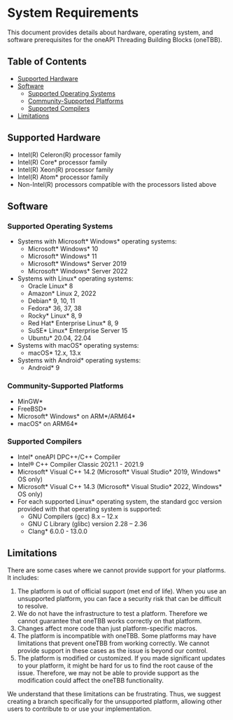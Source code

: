 <!--
******************************************************************************
* 
* Licensed under the Apache License, Version 2.0 (the "License");
* you may not use this file except in compliance with the License.
* You may obtain a copy of the License at
*
*     http://www.apache.org/licenses/LICENSE-2.0
*
* Unless required by applicable law or agreed to in writing, software
* distributed under the License is distributed on an "AS IS" BASIS,
* WITHOUT WARRANTIES OR CONDITIONS OF ANY KIND, either express or implied.
* See the License for the specific language governing permissions and
* limitations under the License.
*******************************************************************************/-->

# System Requirements <!-- omit in toc -->
This document provides details about hardware, operating system, and software prerequisites for the oneAPI Threading Building Blocks (oneTBB). 

## Table of Contents <!-- omit in toc -->
- [Supported Hardware](#supported-hardware)
- [Software](#software)
  - [Supported Operating Systems](#supported-operating-systems)
  - [Community-Supported Platforms](#community-supported-platforms)
  - [Supported Compilers](#supported-compilers)
- [Limitations](#limitations)


## Supported Hardware
- Intel(R) Celeron(R) processor family
- Intel(R) Core* processor family
- Intel(R) Xeon(R) processor family
- Intel(R) Atom* processor family
- Non-Intel(R) processors compatible with the processors listed above


## Software

### Supported Operating Systems
- Systems with Microsoft* Windows* operating systems:
  - Microsoft* Windows* 10
  - Microsoft* Windows* 11
  - Microsoft* Windows* Server 2019
  - Microsoft* Windows* Server 2022
- Systems with Linux* operating systems:
  - Oracle Linux* 8
  - Amazon* Linux 2, 2022
  - Debian* 9, 10, 11
  - Fedora* 36, 37, 38
  - Rocky* Linux* 8, 9
  - Red Hat* Enterprise Linux* 8, 9
  - SuSE* Linux* Enterprise Server 15
  - Ubuntu* 20.04, 22.04
- Systems with macOS* operating systems:
  - macOS* 12.x, 13.x
- Systems with Android* operating systems:
  - Android* 9

### Community-Supported Platforms
- MinGW*
- FreeBSD*
- Microsoft* Windows* on ARM*/ARM64*
- macOS* on ARM64*

### Supported Compilers
- Intel* oneAPI DPC++/C++ Compiler
- Intel® C++ Compiler Classic 2021.1 - 2021.9
- Microsoft* Visual C++ 14.2 (Microsoft* Visual Studio* 2019, Windows* OS only)
- Microsoft* Visual C++ 14.3 (Microsoft* Visual Studio* 2022, Windows* OS only)
- For each supported Linux* operating system, the standard gcc version provided with that operating system is supported:
  - GNU Compilers (gcc) 8.x – 12.x
  - GNU C Library (glibc) version 2.28 – 2.36
  - Clang* 6.0.0 - 13.0.0

## Limitations
There are some cases where we cannot provide support for your platforms. It includes: 

1. The platform is out of official support (met end of life). When you use an unsupported platform, you can face a security risk that can be difficult to resolve.
2. We do not have the infrastructure to test a platform. Therefore we cannot guarantee that oneTBB works correctly on that platform. 
3. Changes affect more code than just platform-specific macros.
4. The platform is incompatible with oneTBB. Some platforms may have limitations that prevent oneTBB from working correctly. We cannot provide support in these cases as the issue is beyond our control.
5. The platform is modified or customized. If you made significant updates to your platform, it might be hard for us to find the root cause of the issue. Therefore, we may not be able to provide support as the modification could affect the oneTBB functionality. 


We understand that these limitations can be frustrating. Thus, we suggest creating a branch specifically for the unsupported platform, allowing other users to contribute to or use your implementation.


